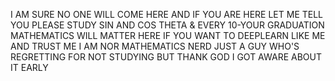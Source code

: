 I AM SURE NO ONE WILL COME HERE AND IF YOU ARE
HERE LET ME TELL YOU PLEASE STUDY SIN AND COS 
THETA & EVERY 10-YOUR GRADUATION MATHEMATICS WILL
MATTER HERE IF YOU WANT TO DEEPLEARN LIKE ME AND
TRUST ME I AM NOR MATHEMATICS NERD JUST A GUY WHO'S
REGRETTING FOR NOT STUDYING BUT THANK GOD I GOT AWARE ABOUT IT EARLY
